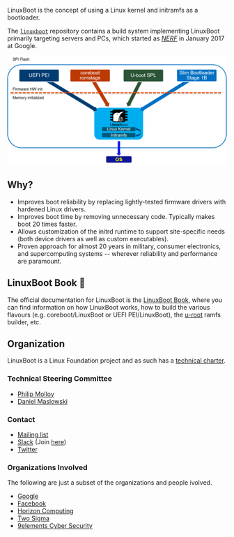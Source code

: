 LinuxBoot is the concept of using a Linux kernel and initramfs as a bootloader.

The [`linuxboot`](https://github.com/linuxboot/linuxboot) repository contains a
build system implementing LinuxBoot primarily targeting servers and PCs, which
started as [*NERF*](https://trmm.net/NERF) in January 2017 at Google.

![](images/linuxboot_info.png)

## Why?

*   Improves boot reliability by replacing lightly-tested firmware drivers with
    hardened Linux drivers.
*   Improves boot time by removing unnecessary code. Typically makes boot 20
    times faster.
*   Allows customization of the initrd runtime to support site-specific needs
    (both device drivers as well as custom executables).
*   Proven approach for almost 20 years in military, consumer electronics, and
    supercomputing systems -- wherever reliability and performance are
    paramount.

## LinuxBoot Book 📖

The official documentation for LinuxBoot is the [LinuxBoot Book](https://book.linuxboot.org),
where you can find information on how LinuxBoot works, how to build the various
flavours (e.g. coreboot/LinuxBoot or UEFI PEI/LinuxBoot), the
[u-root](https://github.com/u-root/u-root) ramfs builder, etc.

## Organization

LinuxBoot is a Linux Foundation project and as such has a [technical charter](
../../docs/Technical_Charter_01_25_18.pdf).

### Technical Steering Committee

* [Philip Molloy](https://gitlab.com/pamolloy)
* [Daniel Maslowski](https://github.com/orangecms)

### Contact

* [Mailing list](https://groups.google.com/forum/#!forum/linuxboot)
* [Slack](https://osfw.slack.com/messages/linuxboot) (Join
  [here](https://slack.osfw.dev))
* [Twitter](https://twitter.com/LinuxBootOrg)

### Organizations Involved

The following are just a subset of the organizations and people ivolved.

* [Google](http://www.google.com)
* [Facebook](http://www.facebook.com)
* [Horizon Computing](http://www.horizon-computing.com)
* [Two Sigma](http://www.twosigma.com)
* [9elements Cyber Security](http://www.9elements.com/cyber-security)
